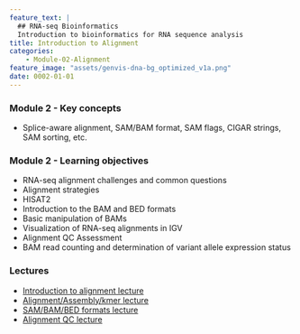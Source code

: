 ```yaml
---
feature_text: |
  ## RNA-seq Bioinformatics
  Introduction to bioinformatics for RNA sequence analysis
title: Introduction to Alignment
categories:
    - Module-02-Alignment
feature_image: "assets/genvis-dna-bg_optimized_v1a.png"
date: 0002-01-01
---
```


### Module 2 - Key concepts
* Splice-aware alignment, SAM/BAM format, SAM flags, CIGAR strings, SAM sorting, etc.

### Module 2 - Learning objectives
* RNA-seq alignment challenges and common questions
* Alignment strategies
* HISAT2
* Introduction to the BAM and BED formats
* Basic manipulation of BAMs
* Visualization of RNA-seq alignments in IGV
* Alignment QC Assessment
* BAM read counting and determination of variant allele expression status

### Lectures
* [Introduction to alignment lecture](https://github.com/griffithlab/rnabio.org/blob/master/assets/lectures/cbw/2020/mini/RNASeq_MiniLecture_02_01_Alignment.pdf)
* [Alignment/Assembly/kmer lecture](https://github.com/griffithlab/rnabio.org/blob/master/assets/lectures/cbw/2020/mini/RNASeq_MiniLecture_02_02_Alignment_vs_Assembly_vs_Kmer.pdf) 
* [SAM/BAM/BED formats lecture](https://github.com/griffithlab/rnabio.org/blob/master/assets/lectures/cbw/2020/mini/RNASeq_MiniLecture_02_03_SAM_BAM_BED.pdf)
* [Alignment QC lecture](https://github.com/griffithlab/rnabio.org/blob/master/assets/lectures/cbw/2020/mini/RNASeq_MiniLecture_02_04_alignmentQC.pdf)
